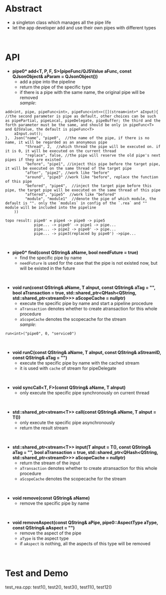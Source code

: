 # Abstract
* a singleton class which manages all the pipe life  
* let the app developer add and use their own pipes with different types  
</br>

# API
* **pipe0\* add<T, P, F, S\>(pipeFunc/QJSValue aFunc, const QJsonObject& aParam = QJsonObject())**  
    - add a pipe into the pipeline  
    - return the pipe of the specific type  
    - if there is a pipe with the same name, the original pipe will be removed  
_sample_:
```
add<int, pipe, pipeFunc<int>, pipeFunc<int>>([](stream<int>* aInput){  //the second parameter is pipe as default, other choices can be such as pipePartial, pipeLocal, pipeDelegate, pipeBuffer; the third and the forth parameter must be the same, and should be only in pipeFunc<T> and QJSValue, the default is pipeFunc<T>
    aInput.out();
},  Json("name", "pipe0",  //the name of the pipe, if there is no name, it will be regarded as an anonymous pipe
         "thread", 2,  //which thread the pipe will be executed on. if it is 0, it will be executed on the current thread
         "replace", false, //the pipe will reserve the old pipe's next pipes if they are existed
         "before", "pipe1", //inject this pipe before the target pipe, it will be executed on the same thread of the target pipe
         "after", "pipe2", //work like "before"
         "around", "pipe3" //work like "before", replace the function of this pipe
         "befored", "pipe4",  //inject the target pipe before this pipe, the target pipe will be executed on the same thread of this pipe
         "aftered", "pipe5"  //work like "befored"
         "module", "module1"  //denote the pipe of which module, the default is "". only the `modules` in config of the `.rea` and "" module will be included into the pipeline
    ))

topo result: pipe0' = pipe4 -> pipe0 -> pipe5
             pipe... -> pipe0' -> pipe1 -> pipe...
             pipe... -> pipe2 -> pipe0' -> pipe...
             pipe... -> pipe3(replaced by pipe0') ->pipe...
```  
</br>

* **pipe0\* find(const QString& aName, bool needFuture = true)**  
    - find the specific pipe by name  
    - `needFuture` is used for the case that the pipe is not existed now, but will be existed in the future  
</br>

* **void run<T>(const QString& aName, T aInput, const QString& aTag = "", bool aTransaction = true, std::shared_ptr<QHash<QString, std::shared_ptr<stream0\>\>\> aScopeCache = nullptr)**  
    - execute the specific pipe by name and start a pipeline procedure  
    - `aTransaction` denotes whether to create atransaction for this whole procedure  
    - `aScopeCache` denotes the scopecache for the stream  
_sample_:  
```
run<int>("pipe0", 0, "service0")
```  
</br>

* **void runC<T>(const QString& aName, T aInput, const QString& aStreamID, const QString& aTag = "")**  
    - execute the specific pipe by name with the cached stream  
    - it is used with `cache` of stream for pipeDelegate  
</br>

* **void syncCall<T, F\>(const QString& aName, T aInput)**  
    - only execute the specific pipe synchronously on current thread  
</br>

* **std::shared_ptr<stream<T\>\> call(const QString& aName, T aInput = T())**  
    - only execute the specific pipe asynchronously  
    - return the result stream  
</br>

* **std::shared_ptr<stream<T\>\> input(T aInput = T(), const QString& aTag = "", bool aTransaction = true, std::shared_ptr<QHash<QString, std::shared_ptr<stream0\>\>\> aScopeCache = nullptr)**  
    - return the stream of the input  
    - `aTransaction` denotes whether to create atransaction for this whole procedure  
    - `aScopeCache` denotes the scopecache for the stream  
</br>

* **void remove(const QString& aName)**  
    - remove the specific pipe by name  
</br>

* **void removeAspect(const QString& aPipe, pipe0::AspectType aType, const QString& aAspect = "")**  
    - remove the aspect of the pipe  
    - `aType` is the aspect type  
    - if `aAspect` is nothing, all the aspects of this type will be removed  
</br>

# Test and Demo
test_rea.cpp: test1(), test2(), test3(), test11(), test12()  
</br>

